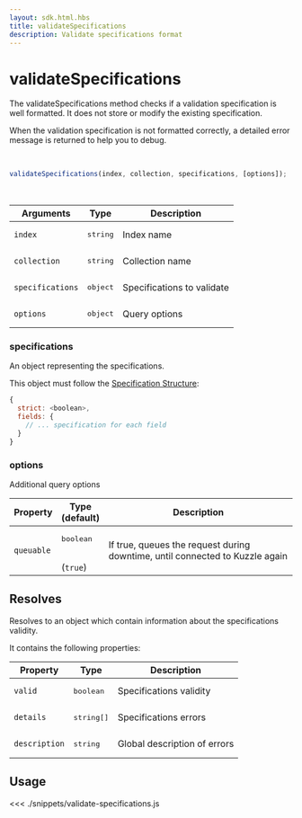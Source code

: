 ```yaml
---
layout: sdk.html.hbs
title: validateSpecifications
description: Validate specifications format
---
```


# validateSpecifications

The validateSpecifications method checks if a validation specification is well formatted. It does not store or modify the existing specification.

When the validation specification is not formatted correctly, a detailed error message is returned to help you to debug.

<br/>

```javascript
validateSpecifications(index, collection, specifications, [options]);
```

<br/>

| Arguments        | Type              | Description                |
| ---------------- | ----------------- | -------------------------- |
| `index`          | <pre>string</pre> | Index name                 |
| `collection`     | <pre>string</pre> | Collection name            |
| `specifications` | <pre>object</pre> | Specifications to validate |
| `options`        | <pre>object</pre> | Query options              |

### specifications

An object representing the specifications.

This object must follow the [Specification Structure](/guide/1/datavalidation):

```js
{
  strict: <boolean>,
  fields: {
    // ... specification for each field
  }
}
```

### options

Additional query options

| Property   | Type<br/>(default)              | Description                                                                  |
| ---------- | ------------------------------- | ---------------------------------------------------------------------------- |
| `queuable` | <pre>boolean</pre><br/>(`true`) | If true, queues the request during downtime, until connected to Kuzzle again |

## Resolves

Resolves to an object which contain information about the specifications validity.

It contains the following properties:

| Property      | Type                | Description                  |
| ------------- | ------------------- | ---------------------------- |
| `valid`       | <pre>boolean</pre>  | Specifications validity      |
| `details`     | <pre>string[]</pre> | Specifications errors        |
| `description` | <pre>string</pre>   | Global description of errors |

## Usage

<<< ./snippets/validate-specifications.js
